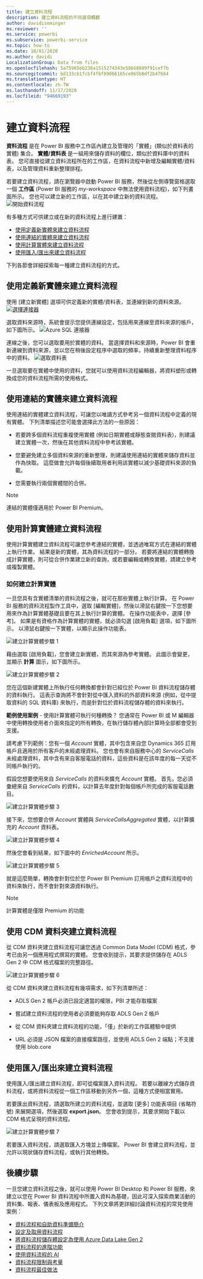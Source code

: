 ```yaml
---
title: 建立資料流程
description: 建立資料流程的不同選項概觀
author: davidiseminger
ms.reviewer: ''
ms.service: powerbi
ms.subservice: powerbi-service
ms.topic: how-to
ms.date: 10/01/2020
ms.author: davidi
LocalizationGroup: Data from files
ms.openlocfilehash: 5a75965bb236a1515274343e58668809f91cef7b
ms.sourcegitcommit: bd133cb1fcbf4f6f89066165ce065b8df2b47664
ms.translationtype: HT
ms.contentlocale: zh-TW
ms.lasthandoff: 11/17/2020
ms.locfileid: "94669193"
---
```

# <a name="creating-a-dataflow"></a>建立資料流程
**資料流程** 是在 Power BI 服務中工作區內建立及管理的「實體」(類似於資料表的實體) 集合。 **實體/資料表** 是一組用來儲存資料的欄位，類似於資料庫中的資料表。 您可直接從建立資料流程所在的工作區，在資料流程中新增及編輯實體/資料表，以及管理資料重新整理排程。

若要建立資料流程，請在瀏覽器中啟動 Power BI 服務，然後從左側導覽窗格選取一個 **工作區** (Power BI 服務的 *my-workspace* 中無法使用資料流程)，如下列畫面所示。 您也可以建立新的工作區，以在其中建立新的資料流程。
![開始資料流程](media/dataflows-create/create-options.png)

有多種方式可供建立或在新的資料流程上進行建置：

* [使用定義新實體來建立資料流程](#create-a-dataflow-using-define-new-entities)
* [使用連結的實體來建立資料流程](#create-a-dataflow-using-linked-entities)
* [使用計算實體來建立資料流程](#create-a-dataflow-using-a-computed-entity)
* [使用匯入/匯出來建立資料流程](#create-a-dataflow-using-importexport)

下列各節會詳細探索每一種建立資料流程的方式。

## <a name="create-a-dataflow-using-define-new-entities"></a>使用定義新實體來建立資料流程

使用 [建立新實體] 選項可供定義新的實體/資料表，並連線到新的資料來源。
[![選擇連接器](media/dataflows-create/create-connectors.png)](media/dataflows-create/create-connectors.png#lightbox)

選取資料來源時，系統會提示您提供連線設定，包括用來連線至資料來源的帳戶，如下圖所示。
![Azure SQL 連接器](media/dataflows-create/azure-sql-connector.png)

連線之後，您可以選取要用於實體的資料。 當選擇資料和來源時，Power BI 會重新連線到資料來源，並以您在稍後設定程序中選取的頻率，持續重新整理資料程序中的資料。
![選取資料表](media/dataflows-create/choose-table.png)

一旦選取要在實體中使用的資料，您就可以使用資料流程編輯器，將資料塑形或轉換成您的資料流程所需的使用格式。 

## <a name="create-a-dataflow-using-linked-entities"></a>使用連結的實體來建立資料流程

使用連結的實體建立資料流程，可讓您以唯讀方式參考另一個資料流程中定義的現有實體。 下列清單描述您可能會選擇此方法的一些原因：

* 若要跨多個資料流程重複使用實體 (例如日期實體或靜態查閱資料表)，則建議建立實體一次，然後在其他資料流程中參考該實體。

* 您要避免建立多個資料來源的重新整理，則建議使用連結的實體來儲存資料並作為快取。 這麼做會允許每個後續取用者利用該實體以減少基礎資料來源的負載。

* 您需要執行兩個實體間的合併。

> [!NOTE]
> 連結的實體僅適用於 Power BI Premium。

## <a name="create-a-dataflow-using-a-computed-entity"></a>使用計算實體建立資料流程

使用計算實體建立資料流程可讓您參考連結的實體，並透過唯寫方式在連結的實體上執行作業。 結果是新的實體，其為資料流程的一部分。 若要將連結的實體轉換成計算實體，則可從合併作業建立新的查詢，或若要編輯或轉換實體，請建立參考或複製實體。

### <a name="how-to-create-computed-entities"></a>如何建立計算實體

一旦您具有含實體清單的資料流程之後，就可在那些實體上執行計算。
在 Power BI 服務的資料流程製作工具中，選取 [編輯實體]，然後以滑鼠右鍵按一下您想要用來作為計算實體基礎且要在其上執行計算的實體。 在操作功能表中，選擇 [參考]。
如果是有資格作為計算實體的實體，就必須勾選 [啟用負載] 選項，如下圖所示。 以滑鼠右鍵按一下實體，以顯示此操作功能表。

![建立計算實體步驟 1](media/dataflows-create/computed-entity-step-1.png)

藉由選取 [啟用負載]，您會建立新實體，而其來源為參考實體。 此圖示會變更，並顯示 **計算** 圖示，如下圖所示。

![建立計算實體步驟 2](media/dataflows-create/computed-entity-step-2.png)

您在這個新建實體上所執行任何轉換都會針對已經位於 Power BI 資料流程儲存體的資料執行。 這表示查詢將不會針對從中匯入資料的外部資料來源 (例如，從中提取資料的 SQL 資料庫) 來執行，而是針對位於資料流程儲存體的資料來執行。

**範例使用案例** - 使用計算實體可執行何種轉換？ 您通常在 Power BI 或 M 編輯器中使用轉換使用者介面來指定的所有轉換，在執行儲存體內部計算時全部都會受到支援。

請考慮下列範例：您有一個 *Account* 實體，其中包含來自您 Dynamics 365 訂用帳戶且適用於所有客戶的未經處理資料。 您也會有來自服務中心的 *ServiceCalls* 未經處理資料，其中含有來自客服電話的資料，這些資料是在該年度的每一天從不同帳戶執行的。

假設您想要使用來自 *ServiceCalls* 的資料來擴充 *Account* 實體。
首先，您必須彙總來自 *ServiceCalls* 的資料，以計算去年度針對每個帳戶所完成的客服電話數目。

![建立計算實體步驟 3](media/dataflows-create/computed-entity-step-3.png)

接下來，您想要合併 *Account* 實體與 *ServiceCallsAggregated* 實體，以計算擴充的 *Account* 資料表。

![建立計算實體步驟 4](media/dataflows-create/computed-entity-step-4.png)

然後您會看到結果，如下圖中的 *EnrichedAccount* 所示。

![建立計算實體步驟 5](media/dataflows-create/computed-entity-step-5.png)

就是這麼簡單，轉換會針對位於您 Power BI Premium 訂用帳戶之資料流程中的資料來執行，而不會針對來源資料執行。

> [!NOTE]
> 計算實體是僅限 Premium 的功能

## <a name="create-a-dataflow-using-a-cdm-folder"></a>使用 CDM 資料夾建立資料流程

從 CDM 資料夾建立資料流程可讓您透過 Common Data Model (CDM) 格式，參考已由另一個應用程式撰寫的實體。 您會收到提示，其要求提供儲存在 ADLS Gen 2 中 CDM 格式檔案的完整路徑。

 ![建立計算實體步驟 6](media/dataflows-create/attach-cdm.jpg)

從 CDM 資料夾建立資料流程有幾項需求，如下列清單所述：

* ADLS Gen 2 帳戶必須已設定適當的權限，PBI 才能存取檔案

* 嘗試建立資料流程的使用者必須要能夠存取 ADLS Gen 2 帳戶

* 從 CDM 資料夾建立資料流程的功能，「僅」於新的工作區體驗中提供

* URL 必須是 JSON 檔案的直接檔案路徑，並使用 ADLS Gen 2 端點；不支援使用 blob.core

## <a name="create-a-dataflow-using-importexport"></a>使用匯入/匯出來建立資料流程

使用匯入/匯出建立資料流程，即可從檔案匯入資料流程。 若要以離線方式儲存資料流程，或將資料流程從一個工作區移動到另外一個，這種方式便相當實用。 

若要匯出資料流程，請選取所建立的資料流程，並選取 [更多] 功能表項目 (省略符號) 來展開選項，然後選取 **export.json**。 您會收到提示，其要求開始下載以 CDM 格式呈現的資料流程。

![建立計算實體步驟 7](media/dataflows-create/export-dataflow.png)

若要匯入資料流程，請選取匯入方塊並上傳檔案。 Power BI 會建立資料流程，並允許以現狀儲存資料流程，或執行其他轉換。

## <a name="next-steps"></a>後續步驟

一旦您建立資料流程之後，就可以使用 Power BI Desktop 和 Power BI 服務，來建立以您在 Power BI 資料流程中所置入資料為基礎，因此可深入探索商業活動的資料集、報表、儀表板及應用程式。 下列文章將更詳細討論資料流程的常見使用案例：

* [資料流程和自助資料準備簡介](dataflows-introduction-self-service.md)
* [設定及取用資料流程](dataflows-configure-consume.md)
* [將資料流程儲存體設定為使用 Azure Data Lake Gen 2](dataflows-azure-data-lake-storage-integration.md)
* [資料流程的進階功能](dataflows-premium-features.md)
* [使用資料流程的 AI](dataflows-machine-learning-integration.md)
* [資料流程限制與考量](dataflows-features-limitations.md)
* [資料流程最佳做法](dataflows-best-practices.md)